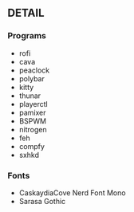 ## DETAIL

### Programs
- rofi
- cava
- peaclock
- polybar
- kitty
- thunar
- playerctl
- pamixer
- BSPWM
- nitrogen
- feh
- compfy
- sxhkd

### Fonts

- CaskaydiaCove Nerd Font Mono
- Sarasa Gothic
